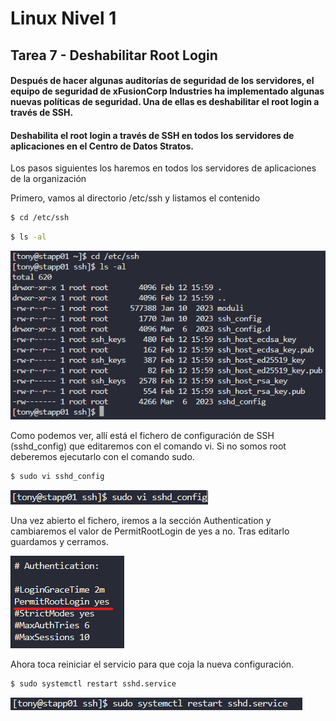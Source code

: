 # Linux Nivel 1

## Tarea 7 - Deshabilitar Root Login

#### Después de hacer algunas auditorías de seguridad de los servidores, el equipo de seguridad de xFusionCorp Industries ha implementado algunas nuevas políticas de seguridad. Una de ellas es deshabilitar el root login a través de SSH.

#### Deshabilita el root login a través de SSH en todos los servidores de aplicaciones en el Centro de Datos Stratos.

Los pasos siguientes los haremos en todos los servidores de aplicaciones de la organización

Primero, vamos al directorio /etc/ssh y listamos el contenido

```bash
$ cd /etc/ssh
```

```bash
$ ls -al
```

![comando cd](/img/LINUX/LinuxL01/Task07_01_cd.png)

Como podemos ver, allí está el fichero de configuración de SSH (sshd_config) que editaremos con el comando vi. Si no somos root deberemos ejecutarlo con el comando sudo.

```bash
$ sudo vi sshd_config
```

![comando sudo vi](/img/LINUX/LinuxL01/Task07_02_sudo_vi.png)

Una vez abierto el fichero, iremos a la sección Authentication y cambiaremos el valor de PermitRootLogin de yes a no. Tras editarlo guardamos y cerramos.

![fichero sshd_config](/img/LINUX/LinuxL01/Task07_03_auth.png)

Ahora toca reiniciar el servicio para que coja la nueva configuración.

```bash
$ sudo systemctl restart sshd.service
```

![comando sudo systemctl](/img/LINUX/LinuxL01/Task07_04_sudo_systemctl.png)
